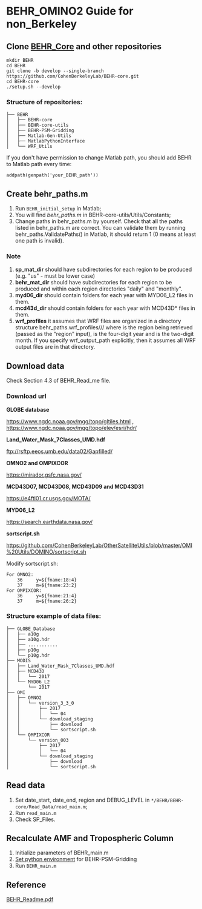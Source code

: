 # BEHR_OMINO2 Guide for non_Berkeley

## Clone [BEHR_Core](https://github.com/CohenBerkeleyLab/BEHR-core.git) and other repositories

```
mkdir BEHR
cd BEHR
git clone -b develop --single-branch https://github.com/CohenBerkeleyLab/BEHR-core.git
cd BEHR-core
./setup.sh --develop
```
### Structure of repositories:

```
├── BEHR
│   ├── BEHR-core
│   ├── BEHR-core-utils
│   ├── BEHR-PSM-Gridding
│   ├── Matlab-Gen-Utils
│   ├── MatlabPythonInterface
│   └── WRF_Utils
```

If you don't have permission to change Matlab path, you should add BEHR to Matlab path every time:

`addpath(genpath('your_BEHR_path'))`

## Create behr_paths.m

1. Run `BEHR_initial_setup` in Matlab;
2. You will find *behr_paths.m* in BEHR-core-utils/Utils/Constants;
3. Change paths in behr_paths.m by yourself. Check that all the paths listed in behr_paths.m are
   correct. You can validate them by running behr_paths.ValidatePaths() in Matlab, it should return 1 (0 means at least one path is invalid).

### Note

1. **sp_mat_dir** should have subdirectories for each region to be produced (e.g. "us" - must be lower case)
2. **behr_mat_dir** should have subdirectories for each region to be produced and within each region directories "daily" and "monthly".
3. **myd06_dir** should contain folders for each year with MYD06_L2 files in them.
4. **mcd43d_dir** should contain folders for each year with MCD43D* files in them.
5. **wrf_profiles** it assumes that WRF files are organized in a directory structure behr_paths.wrf_profiles/<region>/<yyyy>/<mm> where <region> is the region being retrieved (passed as the "region" input), <yyyy> is the four-digit year and <mm> is the two-digit month. If you specify wrf_output_path explicitly, then it assumes all WRF output files are in that directory.

## Download data

Check Section 4.3 of BEHR_Read_me file.

### Download url
**GLOBE database**

https://www.ngdc.noaa.gov/mgg/topo/gltiles.html , https://www.ngdc.noaa.gov/mgg/topo/elev/esri/hdr/

**Land_Water_Mask_7Classes_UMD.hdf**

ftp://rsftp.eeos.umb.edu/data02/Gapfilled/

**OMNO2 and OMPIXCOR**

https://mirador.gsfc.nasa.gov/

**MCD43D07, MCD43D08, MCD43D09 and MCD43D31**

https://e4ftl01.cr.usgs.gov/MOTA/

**MYD06_L2**

https://search.earthdata.nasa.gov/

**sortscript.sh**

https://github.com/CohenBerkeleyLab/OtherSatelliteUtils/blob/master/OMI%20Utils/DOMINO/sortscript.sh

Modify sortscript.sh:

```
For OMNO2:
    36     y=${fname:18:4}
    37     m=${fname:23:2}
For OMPIXCOR:
    36     y=${fname:21:4}
    37     m=${fname:26:2}
```

### Structure example of data files:

```
├── GLOBE_Database
│   ├── a10g
│   ├── a10g.hdr
│   ├── ...........
│   ├── p10g
│   └── p10g.hdr
├── MODIS
│   ├── Land_Water_Mask_7Classes_UMD.hdf
│   ├── MCD43D
│   │   └── 2017
│   └── MYD06_L2
│       └── 2017
├── OMI
│   ├── OMNO2
│   │   └── version_3_3_0
│   │       ├── 2017
│   │       │   └── 04
│   │       └── download_staging
│   │           ├── download
│   │           └── sortscript.sh
│   └── OMPIXCOR
│       └── version_003
│           ├── 2017
│           │   └── 04
│           └── download_staging
│               ├── download
│               └── sortscript.sh
```

## Read data

1. Set date_start, date_end, region and DEBUG_LEVEL in `*/BEHR/BEHR-core/Read_Data/read_main.m`;
2. Run `read_main.m`
3. Check SP_Files.

## Recalculate AMF and Tropospheric Column

1. Initialize parameters of BEHR_main.m
2. [Set python environment](https://github.com/zxdawn/BEHR-PSM-Gridding) for BEHR-PSM-Gridding
3. Run `BEHR_main.m`

## Reference

[BEHR_Readme.pdf](https://github.com/CohenBerkeleyLab/BEHR-core/tree/develop/Documentation)